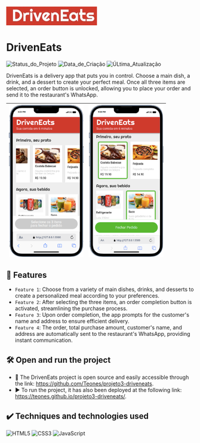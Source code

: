 ![logo](Imagens/logo.jpeg)

<h1>DrivenEats</h1>

![Status_do_Projeto](https://img.shields.io/badge/status-concluded-green
)
![Data_de_Criação](https://img.shields.io/badge/create-february_/_2021-blue
)
![ÚLtima_Atualização](https://img.shields.io/badge/version-december_/_2023-red
)

DrivenEats is a delivery app that puts you in control. Choose a main dish, a drink, and a dessert to create your perfect meal. Once all three items are selected, an order button is unlocked, allowing you to place your order and send it to the restaurant's WhatsApp.

|<img src="Imagens/mobile (3).png" alt="Imagem 1" width="200" style="border: none;"/> | <img src="Imagens/mobile (2).png" alt="Imagem 2" width="200" style="border: none;"/> |
|:-:|:-:|


## 🔨 Features

- `Feature 1`: Choose from a variety of main dishes, drinks, and desserts to create a personalized meal according to your preferences.
- `Feature 2`: After selecting the three items, an order completion button is activated, streamlining the purchase process.
- `Feature 3`: Upon order completion, the app prompts for the customer's name and address to ensure efficient delivery.
- `Feature 4`: The order, total purchase amount, customer's name, and address are automatically sent to the restaurant's WhatsApp, providing instant communication.

## 🛠️ Open and run the project

- 📁 The DrivenEats project is open source and easily accessible through the link: https://github.com/Teones/projeto3-driveneats. 
- ▶️ To run the project, it has also been deployed at the following link: https://teones.github.io/projeto3-driveneats/.

## ✔️ Techniques and technologies used
![HTML5](https://img.shields.io/badge/html5-%23E34F26.svg?style=flat&logo=html5&logoColor=white)
![CSS3](https://img.shields.io/badge/css3-%231572B6.svg?style=flat&logo=css3&logoColor=white)
![JavaScript](https://img.shields.io/badge/javascript-%23323330.svg?style=flat&logo=javascript&logoColor=%23F7DF1E)